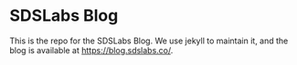 # SDSLabs Blog

This is the repo for the SDSLabs Blog. We use jekyll to maintain it, and the blog is available at <https://blog.sdslabs.co/>.
